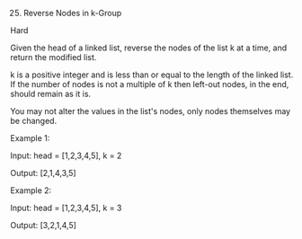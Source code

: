 25. Reverse Nodes in k-Group

Hard


Given the head of a linked list, reverse the nodes of the list k at a time, and return the modified list.

k is a positive integer and is less than or equal to the length of the linked list. If the number of nodes is not a multiple of k then left-out nodes, in the end, should remain as it is.

You may not alter the values in the list's nodes, only nodes themselves may be changed.

 

Example 1:


Input: head = [1,2,3,4,5], k = 2

Output: [2,1,4,3,5]

Example 2:


Input: head = [1,2,3,4,5], k = 3

Output: [3,2,1,4,5]
